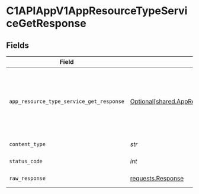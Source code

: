 # C1APIAppV1AppResourceTypeServiceGetResponse


## Fields

| Field                                                                                                                                                                                                                                                                        | Type                                                                                                                                                                                                                                                                         | Required                                                                                                                                                                                                                                                                     | Description                                                                                                                                                                                                                                                                  |
| ---------------------------------------------------------------------------------------------------------------------------------------------------------------------------------------------------------------------------------------------------------------------------- | ---------------------------------------------------------------------------------------------------------------------------------------------------------------------------------------------------------------------------------------------------------------------------- | ---------------------------------------------------------------------------------------------------------------------------------------------------------------------------------------------------------------------------------------------------------------------------- | ---------------------------------------------------------------------------------------------------------------------------------------------------------------------------------------------------------------------------------------------------------------------------- |
| `app_resource_type_service_get_response`                                                                                                                                                                                                                                     | [Optional[shared.AppResourceTypeServiceGetResponse]](../../models/shared/appresourcetypeservicegetresponse.md)                                                                                                                                                               | :heavy_minus_sign:                                                                                                                                                                                                                                                           | The AppResourceTypeServiceGetResponse contains an expanded array containing the expanded values indicated by the expand mask<br/> in the request and an app resource type view containing the resource type and JSONPATHs indicating which objects are where in the expand mask. |
| `content_type`                                                                                                                                                                                                                                                               | *str*                                                                                                                                                                                                                                                                        | :heavy_check_mark:                                                                                                                                                                                                                                                           | HTTP response content type for this operation                                                                                                                                                                                                                                |
| `status_code`                                                                                                                                                                                                                                                                | *int*                                                                                                                                                                                                                                                                        | :heavy_check_mark:                                                                                                                                                                                                                                                           | HTTP response status code for this operation                                                                                                                                                                                                                                 |
| `raw_response`                                                                                                                                                                                                                                                               | [requests.Response](https://requests.readthedocs.io/en/latest/api/#requests.Response)                                                                                                                                                                                        | :heavy_check_mark:                                                                                                                                                                                                                                                           | Raw HTTP response; suitable for custom response parsing                                                                                                                                                                                                                      |
